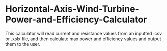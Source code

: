 # Horizontal-Axis-Wind-Turbine-Power-and-Efficiency-Calculator
This calculator will read current and resistance values from an inputted .csv or .xslx file, and then calculate max power and efficiency values and output them to the user.
